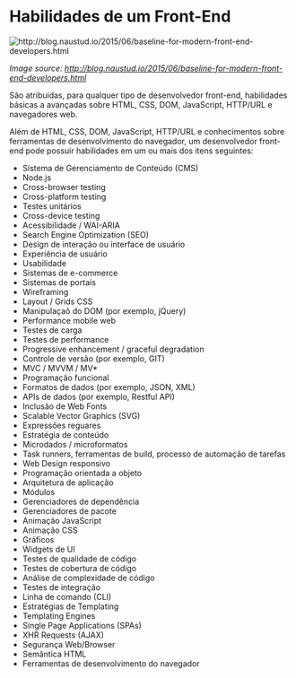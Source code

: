 # Habilidades de um Front-End

![](../images/front-end-skills.png "http://blog.naustud.io/2015/06/baseline-for-modern-front-end-developers.html")

<cite>Image source: <a href="http://blog.naustud.io/2015/06/baseline-for-modern-front-end-developers.html">http://blog.naustud.io/2015/06/baseline-for-modern-front-end-developers.html</a></cite>

São atribuídas, para qualquer tipo de desenvolvedor front-end, habilidades básicas a avançadas sobre HTML, CSS, DOM, JavaScript, HTTP/URL e navegadores web.

Além de HTML, CSS, DOM, JavaScript, HTTP/URL e conhecimentos sobre  ferramentas de desenvolvimento do navegador, um desenvolvedor front-end pode possuir habilidades em um ou mais dos itens seguintes:

* Sistema de Gerenciamento de Conteúdo (CMS)
* Node.js
* Cross-browser testing
* Cross-platform testing
* Testes unitários
* Cross-device testing
* Acessibilidade / WAI-ARIA
* Search Engine Optimization (SEO)
* Design de interação ou interface de usuário
* Experiência de usuário
* Usabilidade
* Sistemas de e-commerce
* Sistemas de portais
* Wireframing
* Layout / Grids CSS
* Manipulaçaõ do DOM (por exemplo, jQuery)
* Performance mobile web
* Testes de carga
* Testes de performance
* Progressive enhancement / graceful degradation
* Controle de versão (por exemplo, GIT)
* MVC / MVVM / MV* 
* Programação funcional
* Formatos de dados (por exemplo, JSON, XML)
* APIs de dados (por exemplo, Restful API)
* Inclusão de Web Fonts
* Scalable Vector Graphics (SVG)
* Expressões reguares
* Estratégia de conteúdo
* Microdados / microformatos
* Task runners, ferramentas de build, processo de automação de tarefas
* Web Design responsivo
* Programação orientada a objeto
* Arquitetura de aplicação
* Módulos
* Gerenciadores de dependência
* Gerenciadores de pacote
* Animação JavaScript
* Animação CSS
* Gráficos
* Widgets de UI
* Testes de qualidade de código
* Testes de cobertura de código
* Análise de complexidade de código
* Testes de integração
* Linha de comando (CLI) 
* Estratégias de Templating
* Templating Engines
* Single Page Applications (SPAs)
* XHR Requests (AJAX)
* Segurança Web/Browser
* Semântica HTML
* Ferramentas de desenvolvimento do navegador

